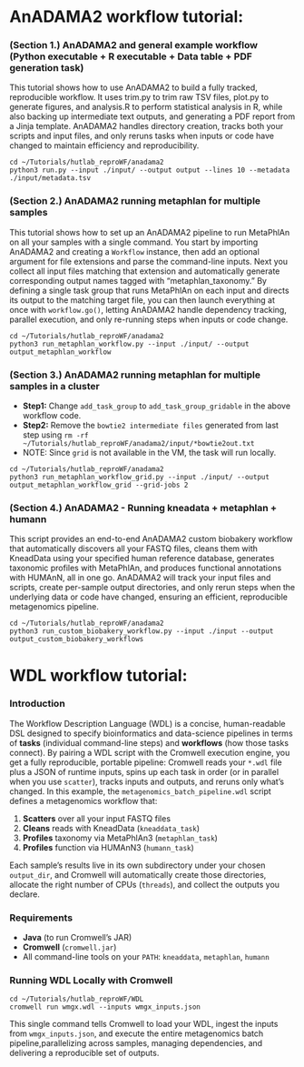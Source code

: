# AnADAMA2 workflow tutorial:

  

### (Section 1.) AnADAMA2 and general example workflow (Python executable + R executable + Data table + PDF generation task)
This tutorial shows how to use AnADAMA2 to build a fully tracked, reproducible workflow. It uses trim.py to trim raw TSV files, plot.py to generate figures, and analysis.R to perform statistical analysis in R, while also backing up intermediate text outputs, and generating a PDF report from a Jinja template. AnADAMA2 handles directory creation, tracks both your scripts and input files, and only reruns tasks when inputs or code have changed to maintain efficiency and reproducibility.

```
cd ~/Tutorials/hutlab_reproWF/anadama2
python3 run.py --input ./input/ --output output --lines 10 --metadata ./input/metadata.tsv
```  

### (Section 2.) AnADAMA2 running metaphlan for multiple samples
This tutorial shows how to set up an AnADAMA2 pipeline to run MetaPhlAn on all your samples with a single command. You start by importing AnADAMA2 and creating a `Workflow` instance, then add an optional argument for file extensions and parse the command-line inputs. Next you collect all input files matching that extension and automatically generate corresponding output names tagged with “metaphlan_taxonomy.” By defining a single task group that runs MetaPhlAn on each input and directs its output to the matching target file, you can then launch everything at once with `workflow.go()`, letting AnADAMA2 handle dependency tracking, parallel execution, and only re-running steps when inputs or code change.
```
cd ~/Tutorials/hutlab_reproWF/anadama2
python3 run_metaphlan_workflow.py --input ./input/ --output output_metaphlan_workflow
```
###  (Section 3.) AnADAMA2 running metaphlan for multiple samples in a cluster

- **Step1:** Change `add_task_group` to `add_task_group_gridable` in the above workflow code. 
- **Step2:** Remove the `bowtie2 intermediate files` generated from last step using `rm -rf ~/Tutorials/hutlab_reproWF/anadama2/input/*bowtie2out.txt`
- NOTE: Since `grid` is not available in the VM, the task will run locally. 
```
cd ~/Tutorials/hutlab_reproWF/anadama2
python3 run_metaphlan_workflow_grid.py --input ./input/ --output output_metaphlan_workflow_grid --grid-jobs 2
```

###  (Section 4.) AnADAMA2 - Running kneadata + metaphlan + humann
This script provides an end-to-end AnADAMA2 custom biobakery workflow that automatically discovers all your FASTQ files, cleans them with KneadData using your specified human reference database, generates taxonomic profiles with MetaPhlAn, and produces functional annotations with HUMAnN, all in one go. 
AnADAMA2 will track your input files and scripts, create per-sample output directories, and only rerun steps when the underlying data or code have changed, ensuring an efficient, reproducible metagenomics pipeline.
```
cd ~/Tutorials/hutlab_reproWF/anadama2
python3 run_custom_biobakery_workflow.py --input ./input --output output_custom_biobakery_workflows 
```


# WDL workflow tutorial:

### Introduction

The Workflow Description Language (WDL) is a concise, human-readable DSL designed to specify bioinformatics and data-science pipelines in terms of **tasks** (individual command-line steps) and **workflows** (how those tasks connect). By pairing a WDL script with the Cromwell execution engine, you get a fully reproducible, portable pipeline: Cromwell reads your `*.wdl` file plus a JSON of runtime inputs, spins up each task in order (or in parallel when you use `scatter`), tracks inputs and outputs, and reruns only what’s changed.
In this example, the `metagenomics_batch_pipeline.wdl` script defines a metagenomics workflow that:
1.  **Scatters** over all your input FASTQ files
2.  **Cleans** reads with KneadData (`kneaddata_task`)
3.  **Profiles** taxonomy via MetaPhlAn3 (`metaphlan_task`)
4.  **Profiles** function via HUMAnN3 (`humann_task`)
    
Each sample’s results live in its own subdirectory under your chosen `output_dir`, and Cromwell will automatically create those directories, allocate the right number of CPUs (`threads`), and collect the outputs you declare.

### Requirements

-   **Java** (to run Cromwell’s JAR)
-   **Cromwell** (`cromwell.jar`)
-   All command-line tools on your `PATH`: `kneaddata`, `metaphlan`, `humann`
    

### Running WDL Locally with Cromwell
```
cd ~/Tutorials/hutlab_reproWF/WDL
cromwell run wmgx.wdl --inputs wmgx_inputs.json
```
This single command tells Cromwell to load your WDL, ingest the inputs from `wmgx_inputs.json`, and execute the entire metagenomics batch pipeline,parallelizing across samples, managing dependencies, and delivering a reproducible set of outputs.